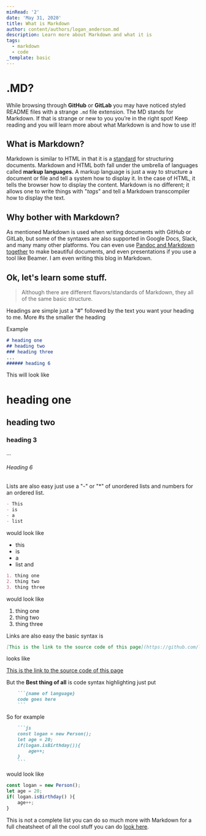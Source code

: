 ```yaml
---
minRead: '2'
date: 'May 31, 2020'
title: What is Markdown
author: content/authors/logan_anderson.md
description: Learn more about Markdown and what it is
tags:
  - markdown
  - code
_template: basic
---
```


# .MD?

While browsing through **GitHub** or **GitLab** you may have noticed styled README files with a strange `.md` file extension. The MD stands for Markdown. If that is strange or new to you you’re in the right spot! Keep reading and you will learn more about what Markdown is and how to use it!

## What is Markdown?

Markdown is similar to HTML in that it is a [standard](https://commonmark.org/) for structuring documents. Markdown and HTML both fall under the umbrella of languages called **markup languages.** A markup language is just a way to structure a document or file and tell a system how to display it. In the case of HTML, it tells the browser how to display the content. Markdown is no different; it allows one to write things with "_tags_" and tell a Markdown transcompiler how to display the text.

## Why bother with Markdown?

As mentioned Markdown is used when writing documents with GitHub or GitLab, but some of the syntaxes are also supported in Google Docs, Slack, and many many other platforms. You can even use [Pandoc and Markdown together](https://pandoc.org/MANUAL.html#pandocs-markdown "Pandoc and Markdown together") to make beautiful documents, and even presentations if you use a tool like Beamer. I am even writing this blog in Markdown.

## Ok, let's learn some stuff.

> Although there are different flavors/standards of Markdown, they all of the same basic structure.

Headings are simple just a "#" followed by the text you want your heading to me. More #s the smaller the heading

Example

```md
# heading one
## heading two
### heading three
...
###### heading 6
```

This will look like

# heading one

## heading two

### heading 3

...

###### Heading 6

Lists are also easy just use a "-" or "*" of unordered lists and numbers for an ordered list.

```md
- This
- is
- a
- list
```

would look like

* this
* is
* a
* list
  and

```md
1. thing one
2. thing two
3. thing three
```

would look like

1. thing one
2. thing two
3. thing three

Links are also easy the basic syntax is

```md
[This is the link to the source code of this page](https://github.com/logan-anderson/blog-nextjs-tina-tailwind/blob/master/content/blog/markdown.md)
```

looks like

[This is the link to the source code of this page](https://github.com/logan-anderson/blog-nextjs-tina-tailwind/blob/master/content/blog/markdown.md)

But the **Best thing of all** is code syntax highlighting
just put

```md
    ```{name of language}
    code goes here
    ```
```

So for example

```md
    ```js
    const logan = new Person();
    let age = 20;
    if(logan.isBirthday()){
        age++;
    }
    ```
```

would look like

```js
const logan = new Person();
let age = 20;
if( logan.isBirthday() ){
    age++;
}
```

This is not a complete list you can do so much more with Markdown for a full cheatsheet of all the cool stuff you can do [look here](https://www.markdownguide.org/cheat-sheet/).
